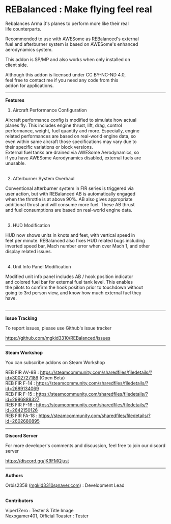 # REBalanced : Make flying feel real  

Rebalances Arma 3's planes to perform more like their real  
life counterparts.  

Recommended to use with AWESome as REBalanced's external  
fuel and afterburner system is based on AWESome's enhanced  
aerodynamics system.  

This addon is SP/MP and also works when only installed on  
client side.  

Although this addon is licensed under CC BY-NC-ND 4.0,  
feel free to contact me if you need any code from this  
addon for applications.  

----------------

**Features**  

1. Aircraft Performance Configuration  

Aircraft performance config is modified to simulate how actual  
planes fly. This includes engine thrust, lift, drag, control  
performance, weight, fuel quantity and more. Especially, engine  
related performances are based on real-world engine data, so  
even within same aircraft those specifications may vary due to  
their specific variations or block versions.  
External fuel tanks are drained via AWESome Aerodynamics, so  
if you have AWESome Aerodynamics disabled, external fuels are  
unusable.  
&nbsp;

2. Afterburner System Overhaul  

Conventional afterburner system in FIR series is triggered via  
user action, but with REBalanced AB is automatically engaged  
when the throttle is at above 90%. AB also gives appropriate  
additional thrust and will consume more fuel. These AB thrust  
and fuel consumptions are based on real-world engine data.  
&nbsp;

3. HUD Modification  

HUD now shows units in knots and feet, with vertical speed in  
feet per minute. REBalanced also fixes HUD related bugs including  
inverted speed bar, Mach number error when over Mach 1, and other  
display related issues.  
&nbsp;

4. Unit Info Panel Modification  

Modified unit info panel includes AB / hook position indicator  
and colored fuel bar for external fuel tank level. This enables  
the pilots to confirm the hook position prior to touchdown without  
going to 3rd person view, and know how much external fuel they  
have.  
&nbsp;

----------------

**Issue Tracking**  

To report issues, please use Github's issue tracker  

https://github.com/mgkid3310/REBalanced/issues  

----------------

**Steam Workshop**  

You can subscribe addons on Steam Workshop  

REB FIR AV-8B : https://steamcommunity.com/sharedfiles/filedetails/?id=3002727186 (Open Beta)  
REB FIR F-14 : https://steamcommunity.com/sharedfiles/filedetails/?id=2689134069  
REB FIR F-15 : https://steamcommunity.com/sharedfiles/filedetails/?id=2986888327  
REB FIR F-16 : https://steamcommunity.com/sharedfiles/filedetails/?id=2642150126  
REB FIR FA-18 : https://steamcommunity.com/sharedfiles/filedetails/?id=2602680895  

----------------

**Discord Server**  

For more developer's comments and discussion, feel free to join our discord server  

https://discord.gg/jK9FMQjust

----------------

**Authors**  

Orbis2358 (mgkid3310@naver.com) : Development Lead  
&nbsp;

**Contributors**  

Viper1Zero : Tester & Title Image  
Nexogamer401, Official Toaster : Tester  
